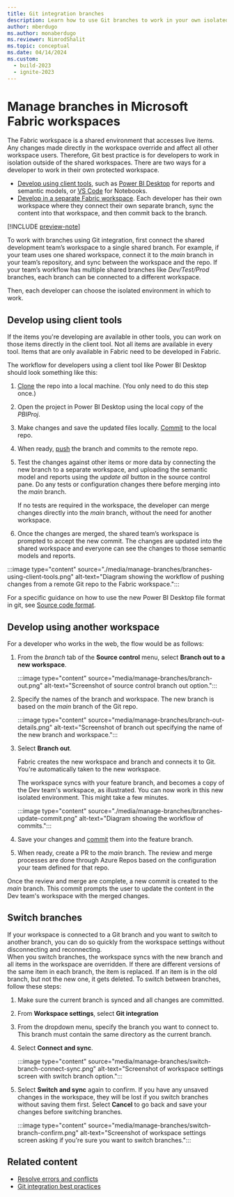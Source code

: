 ```yaml
---
title: Git integration branches
description: Learn how to use Git branches to work in your own isolated environment.
author: mberdugo
ms.author: monaberdugo
ms.reviewer: NimrodShalit
ms.topic: conceptual
ms.date: 04/14/2024
ms.custom:
  - build-2023
  - ignite-2023
---
```


# Manage branches in Microsoft Fabric workspaces

The Fabric workspace is a shared environment that accesses live items. Any changes made directly in the workspace override and affect all other workspace users. Therefore, Git best practice is for developers to work in isolation outside of the shared workspaces. There are two ways for a developer to work in their own protected workspace.

- [Develop using client tools](#develop-using-client-tools), such as [Power BI Desktop](https://powerbi.microsoft.com/desktop/) for reports and semantic models, or [VS Code](https://code.visualstudio.com/) for Notebooks.
- [Develop in a separate Fabric workspace](#develop-using-another-workspace). Each developer has their own workspace where they connect their own separate branch, sync the content into that workspace, and then commit back to the branch.

[!INCLUDE [preview-note](../../includes/feature-preview-note.md)]

To work with branches using Git integration, first connect the shared development team’s workspace to a single shared branch. For example, if your team uses one shared workspace, connect it to the *main* branch in your team’s repository, and sync between the workspace and the repo. If your team’s workflow has multiple shared branches like *Dev/Test/Prod* branches, each branch can be connected to a different workspace.

Then, each developer can choose the isolated environment in which to work.

## Develop using client tools

If the items you're developing are available in other tools, you can work on those items directly in the client tool. Not all items are available in every tool. Items that are only available in Fabric need to be developed in Fabric.

The workflow for developers using a client tool like Power BI Desktop should look something like this:

1. [Clone](/azure/devops/repos/git/clone?) the repo into a local machine. (You only need to do this step once.)
1. Open the project in Power BI Desktop using the local copy of the *PBIProj*.
1. Make changes and save the updated files locally. [Commit](/azure/devops/repos/git/gitquickstart#commit-your-work) to the local repo.
1. When ready, [push](/azure/devops/repos/git/pushing) the branch and commits to the remote repo.
1. Test the changes against other items or more data by connecting the new branch to a separate workspace, and uploading the semantic model and reports using the *update all* button in the source control pane. Do any tests or configuration changes there before merging into the *main* branch.

   If no tests are required in the workspace, the developer can merge changes directly into the *main* branch, without the need for another workspace.

1. Once the changes are merged, the shared team’s workspace is prompted to accept the new commit. The changes are updated into the shared workspace and everyone can see the changes to those semantic models and reports.

:::image type="content" source="./media/manage-branches/branches-using-client-tools.png" alt-text="Diagram showing the workflow of pushing changes from a remote Git repo to the Fabric workspace.":::

For a specific guidance on how to use the new Power BI Desktop file format in git, see [Source code format](./source-code-format.md).

## Develop using another workspace

For a developer who works in the web, the flow would be as follows:

1. From the *branch* tab of the **Source control** menu, select **Branch out to a new workspace**.

    :::image type="content" source="media/manage-branches/branch-out.png" alt-text="Screenshot of source control branch out option.":::

1. Specify the names of the branch and workspace. The new branch is based on the *main* branch of the Git repo.

   :::image type="content" source="media/manage-branches/branch-out-details.png" alt-text="Screenshot of branch out specifying the name of the new branch and workspace.":::

1. Select **Branch out**.

   Fabric creates the new workspace and branch and connects it to Git. You're automatically taken to the new workspace.

   The workspace syncs with your feature branch, and becomes a copy of the Dev team's workspace, as illustrated. You can now work in this new isolated environment. This might take a few minutes.

   :::image type="content" source="./media/manage-branches/branches-update-commit.png" alt-text="Diagram showing the workflow of commits.":::

1. Save your changes and [commit](./git-get-started.md#commit-changes-to-git) them into the feature branch.
1. When ready, create a PR to the *main* branch. The review and merge processes are done through Azure Repos based on the configuration your team defined for that repo.

Once the review and merge are complete, a new commit is created to the *main* branch. This commit prompts the user to update the content in the Dev team's workspace with the merged changes.

## Switch branches

If your workspace is connected to a Git branch and you want to switch to another branch, you can do so quickly from the workspace settings without disconnecting and reconnecting.  
When you switch branches, the workspace syncs with the new branch and all items in the workspace are overridden. If there are different versions of the same item in each branch, the item is replaced. If an item is in the old branch, but not the new one, it gets deleted.
To switch between branches, follow these steps:

1. Make sure the current branch is synced and all changes are committed.
1. From **Workspace settings**, select **Git integration**
1. From the dropdown menu, specify the branch you want to connect to. This branch must contain the same directory as the current branch.
1. Select **Connect and sync**.

    :::image type="content" source="media/manage-branches/switch-branch-connect-sync.png" alt-text="Screenshot of workspace settings screen with switch branch option.":::

1. Select **Switch and sync** again to confirm. If you have any unsaved changes in the workspace, they will be lost if you switch branches without saving them first. Select **Cancel** to go back and save your changes before switching branches.

    :::image type="content" source="media/manage-branches/switch-branch-confirm.png" alt-text="Screenshot of workspace settings screen asking if you're sure you want to switch branches.":::

## Related content

- [Resolve errors and conflicts](./conflict-resolution.md)
- [Git integration best practices](../best-practices-cicd.md)

